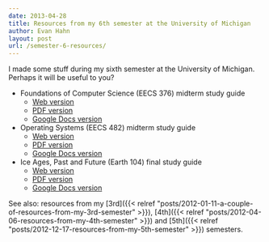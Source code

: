 ```yaml
---
date: 2013-04-28
title: Resources from my 6th semester at the University of Michigan
author: Evan Hahn
layout: post
url: /semester-6-resources/
---
```


I made some stuff during my sixth semester at the University of Michigan. Perhaps it will be useful to you?

- Foundations of Computer Science (EECS 376) midterm study guide
  - [Web version](/uploads/school/eecs376_midterm/)
  - [PDF version](/uploads/school/eecs376_midterm/eecs376_midterm_study_guide.pdf)
  - [Google Docs version](https://docs.google.com/document/d/1hauEVOgEExwdBA-r7pLV76FH-ZiI5XCrdcf0enMwimQ/edit)
- Operating Systems (EECS 482) midterm study guide
  - [Web version](/uploads/school/eecs482_midterm_study_guide.html)
  - [PDF version](/uploads/school/eecs482_midterm_study_guide.pdf)
  - [Google Docs version](https://docs.google.com/document/d/1SVy2i5SRoH72N7r3WSMiLR-99FCRVr9HmY8nAO3szY8/edit)
- Ice Ages, Past and Future (Earth 104) final study guide
  - [Web version](/uploads/school/earth104_final_study_guide.html)
  - [PDF version](/uploads/school/earth104_final_study_guide.pdf)
  - [Google Docs version](https://docs.google.com/document/d/1tVLaf4HYYmCWQtg9hiCvRH2C2gNkrTtJk775BvpcayY/edit)

See also: resources from my [3rd]({{< relref "posts/2012-01-11-a-couple-of-resources-from-my-3rd-semester" >}}), [4th]({{< relref "posts/2012-04-06-resources-from-my-4th-semester" >}}) and [5th]({{< relref "posts/2012-12-17-resources-from-my-5th-semester" >}}) semesters.
